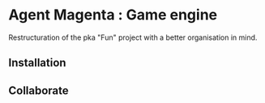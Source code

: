
# Agent Magenta : Game engine

Restructuration of the pka "Fun" project with a better organisation in mind.

## Installation

## Collaborate



